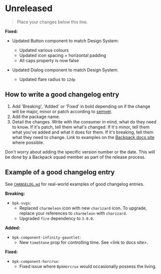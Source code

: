 # Unreleased

> Place your changes below this line.
>

**Fixed:**

- Updated Button component to match Design System:
  - Updated various colours
  - Updated icon spacing + horizontal padding
  - All caps property is now false

- Updated Dialog component to match Design System:
  - Updated flare radius to `12dp`

## How to write a good changelog entry

1. Add 'Breaking', 'Added' or 'Fixed' in bold depending on if the change will be major, minor or patch according to [semver](semver.org).
2. Add the package name.
3. Detail the changes. Write with the consumer in mind, what do they need to know. If it's patch, tell them what's changed. If it's minor, tell them what you've added and what it does for them. If it's breaking, tell them what they need to change. Link to examples on the [Backpack docs site](backpack.github.io) where possible.

Don't worry about adding the specific version number or the date. This will be done by a Backpack squad member as part of the release process.

## Example of a good changelog entry

See [`CHANGELOG.md`](CHANGELOG.md) for real-world examples of good changelog entries.

**Breaking:**

- `bpk-svgs`:
  - Replaced `charmeleon` icon with new `charizard` icon. To upgrade, replace your references to `charmeleon` with `charizard`.
  - Upgraded `fire` dependency to `3.0.0`.

**Added:**

- `bpk-component-infinity-gauntlet`:
  - New `timeStone` prop for controlling time. See &lt;link to docs site&gt;.

**Fixed:**

- `bpk-component-horcrux`:
  - Fixed issue where `BpkHorcrux` would occasionally possess the living.

